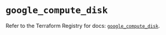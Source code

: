 # `google_compute_disk`

Refer to the Terraform Registry for docs: [`google_compute_disk`](https://registry.terraform.io/providers/hashicorp/google-beta/6.33.0/docs/resources/google_compute_disk).

